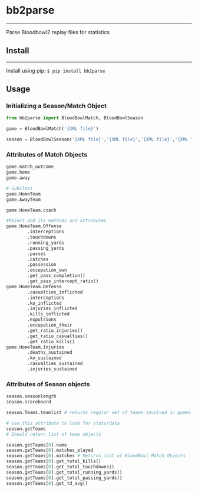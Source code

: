 # bb2parse
---
Parse Bloodbowl2 replay files for statistics

## Install
---
Install using pip:
```$ pip install bb2parse```

## Usage
### Initializing a Season/Match Object
```python
from bb2parse import BloodBowlMatch, BloodBowlSeason

game = BloodBowlMatch('{XML file}')

season = BloodBowlSeason('{XML file}','{XML file}','{XML file}','{XML file}'...)
```

### Attributes of Match Objects
```python
game.match_outcome
game.home
game.away

# Subclass 
game.HomeTeam
game.AwayTeam

game.HomeTeam.coach     

#Object and its methods and attributes
game.HomeTeam.Offense 
        .interceptions
        .touchdowns
        .running_yards
        .passing_yards
        .passes
        .catches
        .possession
        .occupation_own
        .get_pass_completion()
        .get_pass_intercept_ratio()
game.HomeTeam.Defense
        .casualties_inflicted
        .interceptions
        .ko_inflicted
        .injuries_inflicted
        .kills_inflicted
        .expulsions
        .occupation_their
        .get_ratio_injuries()
        .get_ratio_casualties()
        .get_ratio_kills()
game.HomeTeam.Injuries
        .deaths_sustained
        .ko_sustained
        .casualties_sustained
        .injuries_sustained
```

### Attributes of Season objects
```python
season.seasonlength
season.scoreboard

season.Teams.teamlist # returns regular set of teams involved in games

# Use this attribute to look for stats/data
season.getTeams
# Should return list of team objects

season.getTeams[0].name
season.getTeams[0].matches_played
season.getTeams[0].matches # Returns list of BloodBowl Match Objects
season.getTeams[0].get_total_kills()
season.getTeams[0].get_total_touchdowns()
season.getTeams[0].get_total_running_yards()
season.getTeams[0].get_total_passing_yards()
season.getTeams[0].get_td_avg()


```
